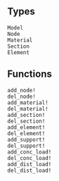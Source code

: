## Types

```@docs
Model
Node
Material
Section
Element
```

## Functions

```@docs
add_node!
del_node!
add_material!
del_material!
add_section!
del_section!
add_element!
del_element!
add_support!
del_support!
add_conc_load!
del_conc_load!
add_dist_load!
del_dist_load!
```